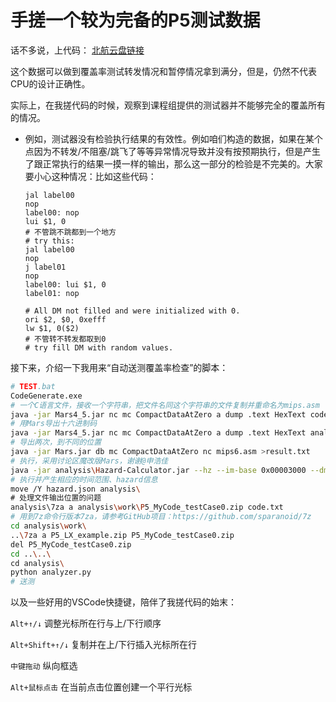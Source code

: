 # 手搓一个较为完备的P5测试数据

话不多说，上代码：
[北航云盘链接](https://bhpan.buaa.edu.cn:443/link/AD40478BB18B3CEB7ABBC65EDFBF69FF)

这个数据可以做到覆盖率测试转发情况和暂停情况拿到满分，但是，仍然不代表CPU的设计正确性。

实际上，在我搓代码的时候，观察到课程组提供的测试器并不能够完全的覆盖所有的情况。

- 例如，测试器没有检验执行结果的有效性。例如咱们构造的数据，如果在某个点因为不转发/不阻塞/跳飞了等等异常情况导致并没有按预期执行，但是产生了跟正常执行的结果一摸一样的输出，那么这一部分的检验是不完美的。大家要小心这种情况：比如这些代码：

  ```assembly
  jal label00
  nop
  label00: nop
  lui $1, 0
  # 不管跳不跳都到一个地方
  # try this:
  jal label00
  nop
  j label01
  nop
  label00: lui $1, 0
  label01: nop
  ```

  ```assembly
  # All DM not filled and were initialized with 0.
  ori $2, $0, 0xefff
  lw $1, 0($2)
  # 不管转不转发都取到0
  # try fill DM with random values.
  ```

接下来，介绍一下我用来“自动送测覆盖率检查”的脚本：

```bash
# TEST.bat
CodeGenerate.exe
# 一个C语言文件，接收一个字符串，把文件名同这个字符串的文件复制并重命名为mips.asm
java -jar Mars4_5.jar nc mc CompactDataAtZero a dump .text HexText code.txt mips.asm
# 用Mars导出十六进制码
java -jar Mars4_5.jar nc mc CompactDataAtZero a dump .text HexText analysis\code.txt mips.asm
# 导出两次，到不同的位置
java -jar Mars.jar db mc CompactDataAtZero nc mips6.asm >result.txt  
# 执行，采用讨论区魔改版Mars，谢谢@申浩佳
java -jar analysis\Hazard-Calculator.jar --hz --im-base 0x00003000 --dm-base 0x00000000 --im-size 3072 --dm-size 4096 analysis\code.txt
# 执行并产生相应的时间范围、hazard信息
move /Y hazard.json analysis\
# 处理文件输出位置的问题
analysis\7za a analysis\work\P5_MyCode_testCase0.zip code.txt
# 用到7z命令行版本7za，请参考GitHub项目：https://github.com/sparanoid/7z
cd analysis\work\
..\7za a P5_LX_example.zip P5_MyCode_testCase0.zip
del P5_MyCode_testCase0.zip
cd ..\..\
cd analysis\
python analyzer.py
# 送测
```

以及一些好用的VSCode快捷键，陪伴了我搓代码的始末：

`Alt+↑/↓` 调整光标所在行与上/下行顺序

`Alt+Shift+↑/↓` 复制并在上/下行插入光标所在行

`中键拖动` 纵向框选

`Alt+鼠标点击` 在当前点击位置创建一个平行光标